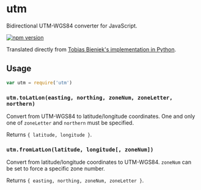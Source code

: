 # utm

Bidirectional UTM-WGS84 converter for JavaScript.

[![npm version](https://img.shields.io/npm/v/utm.svg)](https://www.npmjs.org/package/utm)

Translated directly from [Tobias Bieniek's implementation in Python](https://github.com/Turbo87/utm).

## Usage

```js
var utm = require('utm')
```

### `utm.toLatLon(easting, northing, zoneNum, zoneLetter, northern)`

Convert from UTM-WGS84 to latitude/longitude coordinates. One and only one of
`zoneLetter` and `northern` must be specified.

Returns `{ latitude, longitude }`.

### `utm.fromLatLon(latitude, longitude[, zoneNum])`

Convert from latitude/longitude coordinates to UTM-WGS84. `zoneNum` can be set
to force a specific zone number.

Returns `{ easting, northing, zoneNum, zoneLetter }`.
